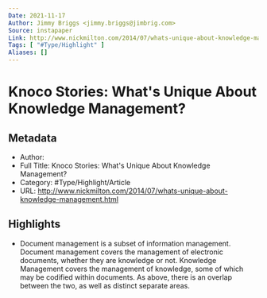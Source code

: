 ```yaml
---
Date: 2021-11-17
Author: Jimmy Briggs <jimmy.briggs@jimbrig.com>
Source: instapaper
Link: http://www.nickmilton.com/2014/07/whats-unique-about-knowledge-management.html
Tags: [ "#Type/Highlight" ]
Aliases: []
---
```

# Knoco Stories: What's Unique About Knowledge Management?

## Metadata
- Author: 
- Full Title: Knoco Stories: What's Unique About Knowledge Management?
- Category: #Type/Highlight/Article
- URL: http://www.nickmilton.com/2014/07/whats-unique-about-knowledge-management.html

## Highlights
- Document management is a subset of information management. Document management covers the management of electronic documents, whether they are knowledge or not. Knowledge Management covers the management of knowledge, some of which may be codified within documents. As above, there is an overlap between the two, as well as distinct separate areas.
